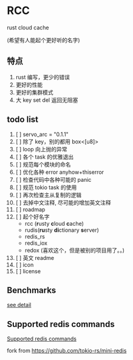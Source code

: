 # RCC

rust cloud cache

(希望有人能起个更好听的名字)

## 特点

1. rust 编写，更少的错误
1. 更好的性能
1. 更好的集群模式
1. 大 key set del 返回无阻塞

## todo list

1. [ ] servo_arc = "0.1.1"
1. [ ] 除了 key，别的都用 box<[u8]>
1. [ ] loop 向上抛的异常
1. [ ] 各个 task 的优雅退出
1. [ ] 规范每个模块的命名
1. [ ] 优化各种 error anyhow+thiserror
1. [ ] 检查代码中各种可能的 panic
1. [ ] 规范 tokio task 的使用
1. [ ] 再次检查主从复制的逻辑
1. [ ] 去掉中文注释, 尽可能的增加英文注释
1. [ ] roadmap
1. [ ] 起个好名字
   - rcc (**r**usty **c**loud **c**ache)
   - rudis(**ru**sty **di**ctionary **s**erver)
   - redis_rs
   - redis_iox
   - redox (喜欢这个，但是被别的项目用了。。)
1. [ ] 英文 readme
1. [ ] icon
1. [ ] license

## Benchmarks

[see detail](./docs/benchmark.md)

## Supported redis commands

[Supported redis commands](./docs/supported_redis_cmds.md)

fork from <https://github.com/tokio-rs/mini-redis>
